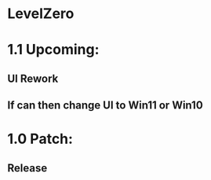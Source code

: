# LevelZero
# 1.1 Upcoming:
## UI Rework 
## If can then change UI to Win11 or Win10
# 1.0 Patch:
## Release
